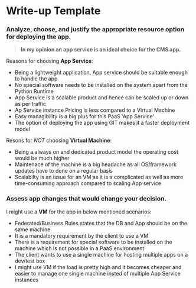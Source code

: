 # Write-up Template

### Analyze, choose, and justify the appropriate resource option for deploying the app.

> **In my opinion an app service is an ideal choice for the CMS app.**

Reasons for choosing **App Service**:

- Being a lightweight application, App service should be suitable enough to handle the app
- No special software needs to be installed on the system apart from the Python Runtime
- App Service is a scalable product and hence can be scaled up or down as per traffic
- Ap Service instance Pricing is less compared to a Virtual Machine
- Easy managibility is a big plus for this PaaS 'App Service'
- The option of deploying the app using GIT makes it a faster deployment model

Resons for _NOT_ choosing **Virtual Machine**:

- Being a always on and dedicated product model the operating cost would be much higher
- Maintenace of the machine is a big headache as all OS/framework updates have to done on a regular basis
- Scalabilty is an issue for an VM as it is a complicated as well as more time-consuming approach compared to scaling App service

### Assess app changes that would change your decision.

I might use a **VM** for the app in below mentioned scenarios:

- Federated/Business Rules states that the DB and App should be on the same machine
- It is a mandatory requirement by the client to use a VM
- There is a requirement for special software to be installed on the machine which is not possible in a PaaS environment
- The client wants to use a single machine for hosting multiple apps on a dev/test box
- I might use VM if the load is pretty high and it becomes cheaper and easier to manage one single machine insted of multiple App Service instances
